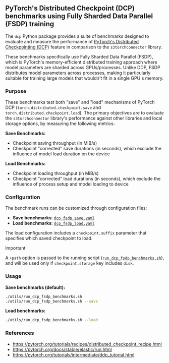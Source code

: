 ## PyTorch's Distributed Checkpoint (DCP) benchmarks using Fully Sharded Data Parallel (FSDP) training

The `dcp` Python package provides a suite of benchmarks designed to evaluate and measure the performance
of [PyTorch's Distributed Checkpointing (DCP)][DCP] feature in comparison to the `s3torchconnector` library.

These benchmarks specifically use Fully Sharded Data Parallel (FSDP), which is PyTorch's memory-efficient 
distributed training approach where model parameters are sharded across GPUs/processes. 
Unlike DDP, FSDP distributes model parameters across processes, making it particularly suitable 
for training large models that wouldn't fit in a single GPU's memory.

### Purpose

These benchmarks test both "save" and "load" mechanisms of PyTorch DCP (`torch.distributed.checkpoint.save` and `torch.distributed.checkpoint.load`). The primary objectives are to evaluate the `s3torchconnector` library's performance against other libraries and local storage options, by measuring the following metrics:

**Save Benchmarks:**
- Checkpoint saving throughput (in MiB/s)
- Checkpoint "corrected" save durations (in seconds), which exclude the influence of model load duration on the device

**Load Benchmarks:**
- Checkpoint loading throughput (in MiB/s)
- Checkpoint "corrected" load durations (in seconds), which exclude the influence of process setup and model loading to device

### Configuration

The benchmark runs can be customized through configuration files:

- **Save benchmarks**: [`dcp_fsdp_save.yaml`](../../../conf/dcp_fsdp.yaml)
- **Load benchmarks**: [`dcp_fsdp_load.yaml`](../../../conf/dcp_fsdp_load.yaml)

The load configuration includes a `checkpoint.suffix` parameter that specifies which saved checkpoint to load.

> [!IMPORTANT]
> A `+path` option is passed to the running script ([`run_dcp_fsdp_benchmarks.sh`](../../../utils/run_dcp_fsdp_benchmarks.sh)),
> and will be used only if `checkpoint.storage` key includes `disk`.

### Usage

**Save benchmarks (default):**
```bash
./utils/run_dcp_fsdp_benchmarks.sh
./utils/run_dcp_fsdp_benchmarks.sh --save
```

**Load benchmarks:**
```bash
./utils/run_dcp_fsdp_benchmarks.sh --load
```

### References

- https://pytorch.org/tutorials/recipes/distributed_checkpoint_recipe.html
- https://pytorch.org/docs/stable/elastic/run.html
- https://pytorch.org/tutorials/intermediate/ddp_tutorial.html

[DCP]: https://pytorch.org/docs/stable/distributed.checkpoint.html

[multirun]: https://hydra.cc/docs/tutorials/basic/running_your_app/multi-run/
